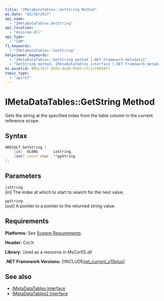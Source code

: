 ```yaml
---
title: "IMetaDataTables::GetString Method"
ms.date: "03/30/2017"
api_name: 
  - "IMetaDataTables.GetString"
api_location: 
  - "mscoree.dll"
api_type: 
  - "COM"
f1_keywords: 
  - "IMetaDataTables::GetString"
helpviewer_keywords: 
  - "IMetaDataTables::GetString method [.NET Framework metadata]"
  - "GetString method, IMetaDataTables interface [.NET Framework metadata]"
ms.assetid: 895c35cf-b95d-4e3b-93b5-cfc1cf9044fc
topic_type: 
  - "apiref"
---
```

# IMetaDataTables::GetString Method
Gets the string at the specified index from the table column in the current reference scope.  
  
## Syntax  
  
```cpp  
HRESULT GetString (
    [in]  ULONG       ixString,  
    [out] const char  **ppString  
);  
```  
  
## Parameters  
 `ixString`  
 [in] The index at which to start to search for the next value.  
  
 `ppString`  
 [out] A pointer to a pointer to the returned string value.  
  
## Requirements  
 **Platforms:** See [System Requirements](../../get-started/system-requirements.md).  
  
 **Header:** Cor.h  
  
 **Library:** Used as a resource in MsCorEE.dll  
  
 **.NET Framework Versions:** [!INCLUDE[net_current_v10plus](../../../../includes/net-current-v10plus-md.md)]  
  
## See also

- [IMetaDataTables Interface](imetadatatables-interface.md)
- [IMetaDataTables2 Interface](imetadatatables2-interface.md)
